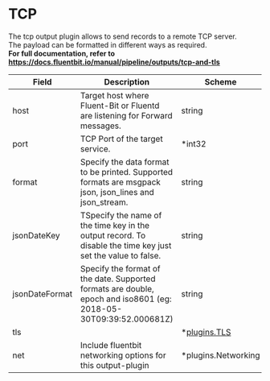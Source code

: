 # TCP

The tcp output plugin allows to send records to a remote TCP server. <br /> The payload can be formatted in different ways as required. <br /> **For full documentation, refer to https://docs.fluentbit.io/manual/pipeline/outputs/tcp-and-tls**


| Field | Description | Scheme |
| ----- | ----------- | ------ |
| host | Target host where Fluent-Bit or Fluentd are listening for Forward messages. | string |
| port | TCP Port of the target service. | *int32 |
| format | Specify the data format to be printed. Supported formats are msgpack json, json_lines and json_stream. | string |
| jsonDateKey | TSpecify the name of the time key in the output record. To disable the time key just set the value to false. | string |
| jsonDateFormat | Specify the format of the date. Supported formats are double, epoch and iso8601 (eg: 2018-05-30T09:39:52.000681Z) | string |
| tls |  | *[plugins.TLS](../tls.md) |
| net | Include fluentbit networking options for this output-plugin | *plugins.Networking |
